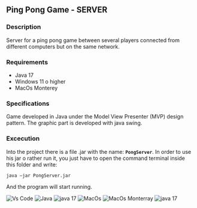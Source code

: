 ## Ping Pong Game - SERVER

### Description
Server for a ping pong game between several players connected from different computers but on the same network.

### Requirements
- Java 17
- Windows 11 o higher
- MacOs Monterey

### Specifications
Game developed in Java under the Model View Presenter (MVP) design pattern. 
The graphic part is developed with java swing.

### Excecution
Into the project there is a file .jar with the name: **``PongServer``**. In order to use his jar o rather run it, you just have to open the command terminal inside this folder and write: 
```
java –jar PongServer.jar
``` 
And the program will start running.

![Vs Code](https://img.shields.io/badge/Vscode-007ACC?style=flat&logo=visualstudiocode&logoColor=white) ![Java](https://img.shields.io/badge/Java-ED8B00?style=flat&logo=openjdk&logoColor=white) ![java 17](https://img.shields.io/badge/Java%20Version-17-green) ![MacOs](https://shields.io/badge/MacOS--9cf?logo=Apple&style=social) ![MacOs Monterray](https://img.shields.io/badge/macOS-Monterey-blueviolet) ![java 17](https://img.shields.io/badge/Windows-11-blue?logo=Windows)